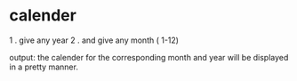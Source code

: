 # calender

1 . give any year 
2 . and give any month ( 1-12)

output:  the calender for the corresponding month and year will be displayed in a pretty manner.
